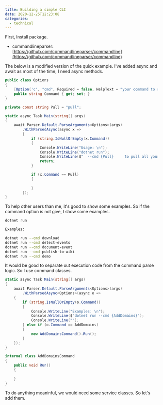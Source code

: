 ```yaml
---
title: Building a simple CLI
date: 2020-12-25T12:23:08
categories:
  - technical
---
```



First, Install package. 

* commandlineparser: [https://github.com/commandlineparser/commandline](https://github.com/commandlineparser/commandline)

The below is a modified version of the quick example. I've added async and await as most of the time, I need async methods.

```csharp
public class Options
{
    [Option('c', "cmd", Required = false, HelpText = "your command to run")]
    public string Command { get; set; }
}
```

```csharp
private const string Pull = "pull";

static async Task Main(string[] args)
{
    await Parser.Default.ParseArguments<Options>(args)
        .WithParsedAsync(async x =>
        {
            if (string.IsNullOrEmpty(x.Command))
            {
                Console.WriteLine("Usage: \n");
                Console.WriteLine("dotnet run");
                Console.WriteLine($"  --cmd {Pull}     to pull all your posts from the github repository");
                return;
            }

            if (x.Command == Pull)
            {
                
            }
        });
}

```

To help other users than me, it's good to show some examples. So if the command option is not give, I show some examples. 

```bash
dotnet run

Examples:

dotnet run --cmd download
dotnet run --cmd detect-events
dotnet run --cmd document-event
dotnet run --cmd publish-to-wiki
dotnet run --cmd demo
```

It would be good to separate out execution code from the command parse logic. So I use command classes. 

```csharp
static async Task Main(string[] args)
{
    await Parser.Default.ParseArguments<Options>(args)
        .WithParsedAsync<Options>(async o =>
    {
        if (string.IsNullOrEmpty(o.Command))
        {
            Console.WriteLine("Examples: \n");
            Console.WriteLine($"dotnet run --cmd {AddDomains}");
            Console.WriteLine("");
        } else if (o.Command == AddDomains)
        {
            new AddDomainsCommand().Run();
        }
    });
}    

internal class AddDomainsCommand
{
    public void Run()
    {
        
    }
}
```

To do anything meaninful, we would need some service classes. So let's add them. 

